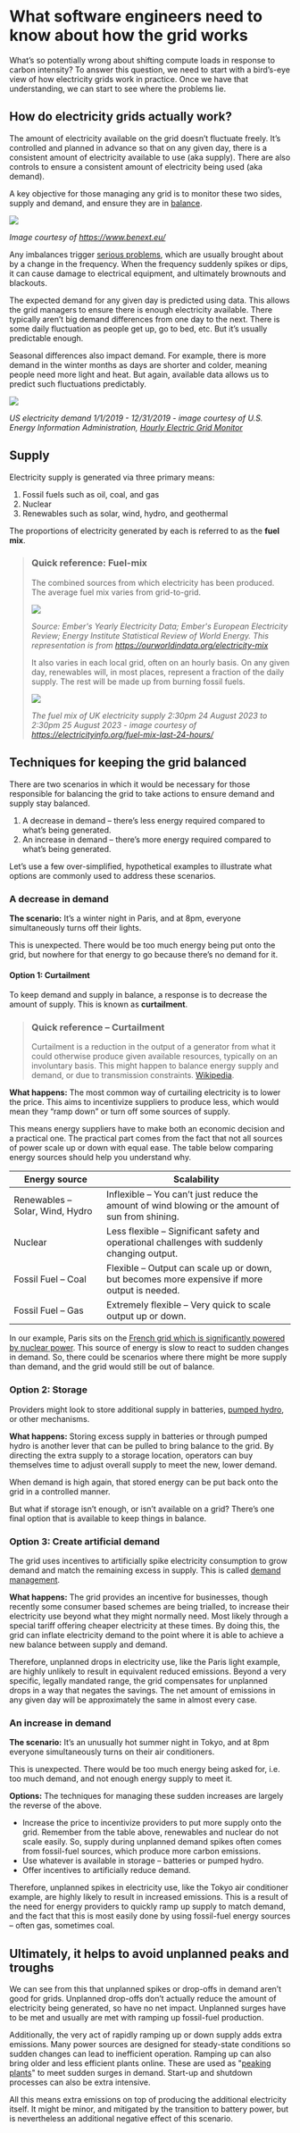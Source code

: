 # What software engineers need to know about how the grid works

What’s so potentially wrong about shifting compute loads in response to carbon   intensity? To answer this question, we need to start with a bird’s-eye view of how electricity grids work in practice. Once we have that understanding, we can start to see where the problems lie.

## How do electricity grids actually work?
The amount of electricity available on the grid doesn’t fluctuate freely. It’s controlled and planned in advance so that on any given day, there is a consistent amount of electricity available to use (aka supply). There are also controls to ensure a consistent amount of electricity being used (aka demand).

A key objective for those managing any grid is to monitor these two sides, supply and demand, and ensure they are in <a href="https://www.nationalgrideso.com/electricity-explained/how-do-we-balance-grid">balance</a>.

![](images/grid-balanced-scales.png)

_Image courtesy of https://www.benext.eu/_

Any imbalances trigger <a href="https://www.powermag.com/2021-a-dark-year-for-electricity-security-reliability/">serious problems</a>, which are usually brought about by a change in the frequency. When the frequency suddenly spikes or dips, it can cause damage to electrical equipment, and ultimately brownouts and blackouts.

The expected demand for any given day is predicted using data. This allows the grid managers to ensure there is enough electricity available. There typically aren’t big demand differences from one day to the next. There is some daily fluctuation as people get up, go to bed, etc. But it’s usually predictable enough.

Seasonal differences also impact demand. For example, there is more demand in the winter months as days are shorter and colder, meaning people need more light and heat. But again, available data allows us to predict such fluctuations predictably.


![](images/EIA-annual-demand-curve.png)

_US electricity demand 1/1/2019 - 12/31/2019 - image courtesy of U.S. Energy Information Administration, <a href="http://www.eia.gov/beta/electricity/gridmonitor">Hourly Electric Grid Monitor</a>_

## Supply

Electricity supply is generated via three primary means:
 
1. 	Fossil fuels such as oil, coal, and gas
2. 	Nuclear
3. 	Renewables such as solar, wind, hydro, and geothermal
 
The proportions of electricity generated by each is referred to as the **fuel mix**. 

> ### Quick reference: Fuel-mix
> 
> The combined sources from which electricity has been produced. The average fuel mix varies from grid-to-grid. 
>
> ![](images/per-capita-electricity-fossil-nuclear-renewables.png)
> 
> _Source: Ember's Yearly Electricity Data; Ember's European Electricity Review; Energy Institute Statistical Review of World Energy. This representation is from <a href="https://ourworldindata.org/electricity-mix">https://ourworldindata.org/electricity-mix</a>_
>
> It also varies in each local grid, often on an hourly basis. On any given day, renewables will, in most places, represent a fraction of the daily supply. The rest will be made up from burning fossil fuels.
>
> ![](images/UK-daily-fuel-mix-for-2023-08-24.jpeg)
>
> _The fuel mix of UK electricity supply 2:30pm 24 August 2023 to 2:30pm 25 August 2023 - image courtesy of <a href="https://electricityinfo.org/fuel-mix-last-24-hours/">https://electricityinfo.org/fuel-mix-last-24-hours/</a>_

## Techniques for keeping the grid balanced
There are two scenarios in which it would be necessary for those responsible for balancing the grid to take actions to ensure demand and supply stay balanced.

1. A decrease in demand – there’s less energy required compared to what’s being generated.
1. An increase in demand – there’s more energy required compared to what’s being generated.

Let’s use a few over-simplified, hypothetical examples to illustrate what options are commonly used to address these scenarios.

### A decrease in demand
**The scenario:** It’s a winter night in Paris, and at 8pm, everyone simultaneously turns off their lights. 

This is unexpected. There would be too much energy being put onto the grid, but nowhere for that energy to go because there’s no demand for it.

#### Option 1: Curtailment

To keep demand and supply in balance, a response is to decrease the amount of supply. This is known as **curtailment**.

> ### Quick reference – Curtailment
>
> Curtailment is a reduction in the output of a generator from what it could otherwise produce given available resources, typically on an involuntary basis. This might happen to balance energy supply and demand, or due to transmission constraints. <a href="https://en.wikipedia.org/wiki/Curtailment_(electricity)">Wikipedia</a>.

**What happens:** The most common way of curtailing electricity is to lower the price. This aims to incentivize suppliers to produce less, which would mean they “ramp down” or turn off some sources of supply.

This means energy suppliers have to make both an economic decision and a practical one. The practical part comes from the fact that not all sources of power scale up or down with equal ease. The table below comparing energy sources should help you understand why.

| **Energy source** | **Scalability** |
| --- | ----------- |
| Renewables – Solar, Wind, Hydro | Inflexible – You can’t just reduce the amount of wind blowing or the amount of sun from shining. |
| Nuclear | Less flexible – Significant safety and operational challenges with suddenly changing output. |
| Fossil Fuel – Coal | Flexible – Output can scale up or down, but becomes more expensive if more output is needed. |
| Fossil Fuel – Gas | Extremely flexible – Very quick to scale output up or down. |

In our example, Paris sits on the <a href="https://world-nuclear.org/information-library/country-profiles/countries-a-f/france.aspx">French grid which is significantly powered by nuclear power</a>. This source of energy is slow to react to sudden changes in demand. So, there could be scenarios where there might be more supply than demand, and the grid would still be out of balance.

### Option 2: Storage
Providers might look to store additional supply in batteries, <a href="https://en.wikipedia.org/wiki/Pumped-storage_hydroelectricity">pumped hydro</a>, or other mechanisms. 

**What happens:** Storing excess supply in batteries or through pumped hydro is another lever that can be pulled to bring balance to the grid. By directing the extra supply to a storage location, operators can buy themselves time to adjust overall supply to meet the new, lower demand.

When demand is high again, that stored energy can be put back onto the grid in a controlled manner.

But what if storage isn’t enough, or isn’t available on a grid? There’s one final option that is available to keep things in balance.

### Option 3: Create artificial demand 

The grid uses incentives to artificially spike electricity consumption to grow demand and match the remaining excess in supply. This is called <a href="https://en.wikipedia.org/wiki/Energy_demand_management">demand management</a>.

**What happens:** The grid provides an incentive for businesses, though recently some consumer based schemes are being trialled, to increase their electricity use beyond what they might normally need. Most likely through a special tariff offering cheaper electricity at these times. By doing this, the grid can inflate electricity demand to the point where it is able to achieve a new balance between supply and demand.

Therefore, unplanned drops in electricity use, like the Paris light example, are highly unlikely to result in equivalent reduced emissions. Beyond a very specific, legally mandated range, the grid compensates for unplanned drops in a way that negates the savings. The net amount of emissions in any given day will be approximately the same in almost every case.

### An increase in demand

**The scenario:** It’s an unusually hot summer night in Tokyo, and at 8pm everyone simultaneously turns on their air conditioners. 

This is unexpected. There would be too much energy being asked for, i.e. too much demand, and not enough energy supply to meet it.

**Options:** The techniques for managing these sudden increases are largely the reverse of the above. 

- Increase the price to incentivize providers to put more supply onto the grid. 
Remember from the table above, renewables and nuclear do not scale easily. So, supply during unplanned demand spikes often comes from fossil-fuel sources, which produce more carbon emissions.
- Use whatever is available in storage – batteries or pumped hydro.
- Offer incentives to artificially reduce demand.

Therefore, unplanned spikes in electricity use, like the Tokyo air conditioner example, are highly likely to result in increased emissions. This is a result of the need for energy providers to quickly ramp up supply to match demand, and the fact that this is most easily done by using fossil-fuel energy sources – often gas, sometimes coal.

## Ultimately, it helps to avoid unplanned peaks and troughs

We can see from this that unplanned spikes or drop-offs in demand aren’t good for grids. Unplanned drop-offs don’t actually reduce the amount of electricity being generated, so have no net impact. Unplanned surges have to be met and usually are met with ramping up fossil-fuel production.

Additionally, the very act of rapidly ramping up or down supply adds extra emissions. Many power sources are designed for steady-state conditions so sudden changes can lead to inefficient operation. Ramping up can also bring older and less efficient plants online. These are used as "<a href="https://en.wikipedia.org/wiki/Peaking_power_plant">peaking plants</a>" to meet sudden surges in demand. Start-up and shutdown processes can also be extra intensive. 

All this means extra emissions on top of producing the additional electricity itself. It might be minor, and mitigated by the transition to battery power, but is nevertheless an additional negative effect of this scenario.

